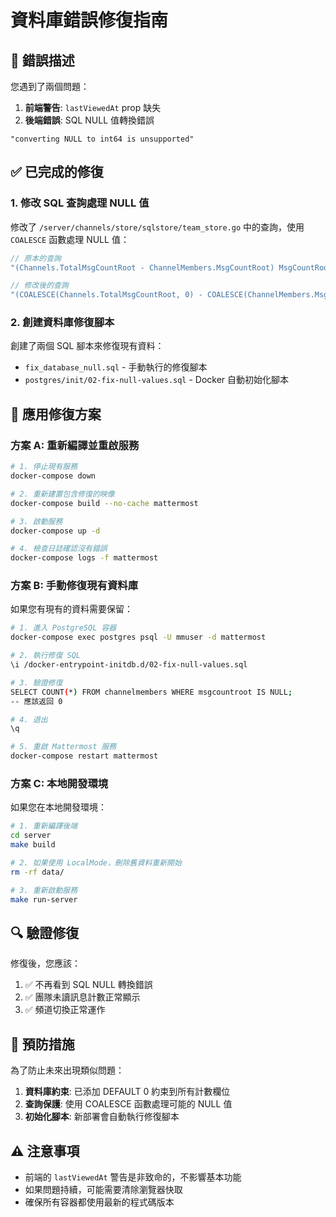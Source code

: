# 資料庫錯誤修復指南

## 🔴 錯誤描述

您遇到了兩個問題：

1. **前端警告**: `lastViewedAt` prop 缺失
2. **後端錯誤**: SQL NULL 值轉換錯誤

```
"converting NULL to int64 is unsupported"
```

## ✅ 已完成的修復

### 1. 修改 SQL 查詢處理 NULL 值

修改了 `/server/channels/store/sqlstore/team_store.go` 中的查詢，使用 `COALESCE` 函數處理 NULL 值：

```go
// 原本的查詢
"(Channels.TotalMsgCountRoot - ChannelMembers.MsgCountRoot) MsgCountRoot"

// 修改後的查詢
"(COALESCE(Channels.TotalMsgCountRoot, 0) - COALESCE(ChannelMembers.MsgCountRoot, 0)) MsgCountRoot"
```

### 2. 創建資料庫修復腳本

創建了兩個 SQL 腳本來修復現有資料：

- `fix_database_null.sql` - 手動執行的修復腳本
- `postgres/init/02-fix-null-values.sql` - Docker 自動初始化腳本

## 🚀 應用修復方案

### 方案 A: 重新編譯並重啟服務

```bash
# 1. 停止現有服務
docker-compose down

# 2. 重新建置包含修復的映像
docker-compose build --no-cache mattermost

# 3. 啟動服務
docker-compose up -d

# 4. 檢查日誌確認沒有錯誤
docker-compose logs -f mattermost
```

### 方案 B: 手動修復現有資料庫

如果您有現有的資料需要保留：

```bash
# 1. 進入 PostgreSQL 容器
docker-compose exec postgres psql -U mmuser -d mattermost

# 2. 執行修復 SQL
\i /docker-entrypoint-initdb.d/02-fix-null-values.sql

# 3. 驗證修復
SELECT COUNT(*) FROM channelmembers WHERE msgcountroot IS NULL;
-- 應該返回 0

# 4. 退出
\q

# 5. 重啟 Mattermost 服務
docker-compose restart mattermost
```

### 方案 C: 本地開發環境

如果您在本地開發環境：

```bash
# 1. 重新編譯後端
cd server
make build

# 2. 如果使用 LocalMode，刪除舊資料重新開始
rm -rf data/

# 3. 重新啟動服務
make run-server
```

## 🔍 驗證修復

修復後，您應該：

1. ✅ 不再看到 SQL NULL 轉換錯誤
2. ✅ 團隊未讀訊息計數正常顯示
3. ✅ 頻道切換正常運作

## 📝 預防措施

為了防止未來出現類似問題：

1. **資料庫約束**: 已添加 DEFAULT 0 約束到所有計數欄位
2. **查詢保護**: 使用 COALESCE 函數處理可能的 NULL 值
3. **初始化腳本**: 新部署會自動執行修復腳本

## ⚠️ 注意事項

- 前端的 `lastViewedAt` 警告是非致命的，不影響基本功能
- 如果問題持續，可能需要清除瀏覽器快取
- 確保所有容器都使用最新的程式碼版本